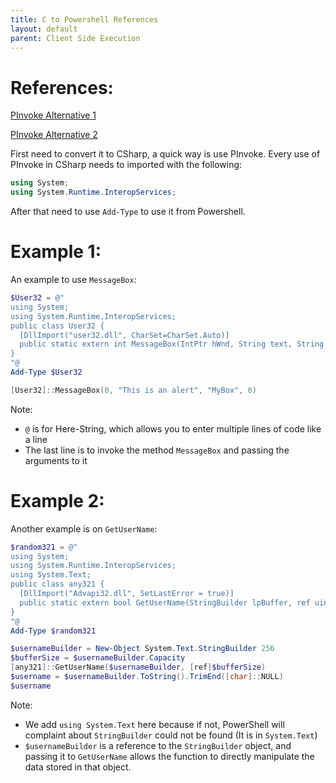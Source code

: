 ```yaml
---
title: C to Powershell References
layout: default
parent: Client Side Execution
---
```


# References:
[PInvoke Alternative 1]

[PInvoke Alternative 2]

First need to convert it to CSharp, a quick way is use PInvoke. Every use of PInvoke in CSharp needs to imported with the following:

```csharp
using System;
using System.Runtime.InteropServices;
```

After that need to use `Add-Type` to use it from Powershell. 

# Example 1:
An example to use `MessageBox`:

```powershell
$User32 = @"
using System;
using System.Runtime.InteropServices;
public class User32 {
  [DllImport("user32.dll", CharSet=CharSet.Auto)]
  public static extern int MessageBox(IntPtr hWnd, String text, String caption, int options);
}
"@
Add-Type $User32

[User32]::MessageBox(0, "This is an alert", "MyBox", 0)
```

Note:

 * `@` is for Here-String, which allows you to enter multiple lines of code like a line
 * The last line is to invoke the method `MessageBox` and passing the arguments to it

# Example 2:
Another example is on `GetUserName`:

```powershell
$random321 = @"
using System;
using System.Runtime.InteropServices;
using System.Text;
public class any321 {
  [DllImport("Advapi32.dll", SetLastError = true)]
  public static extern bool GetUserName(StringBuilder lpBuffer, ref uint nSize);
}
"@
Add-Type $random321

$usernameBuilder = New-Object System.Text.StringBuilder 256
$bufferSize = $usernameBuilder.Capacity
[any321]::GetUserName($usernameBuilder, [ref]$bufferSize)
$username = $usernameBuilder.ToString().TrimEnd([char]::NULL)
$username
```

Note:

* We add `using System.Text` here because if not, PowerShell will complaint about `StringBuilder` could not be found (It is in `System.Text`)
* `$usernameBuilder` is a reference to the `StringBuilder` object, and passing it to `GetUserName` allows the function to directly manipulate the data stored in that object.

[PInvoke Alternative 1]: https://www.p-invoke.net/
[PInvoke Alternative 2]: https://www.pinvoke.dev/

